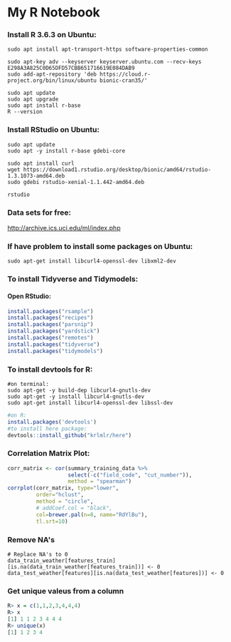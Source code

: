 # My R Notebook

### Install R 3.6.3 on Ubuntu:
```shell
sudo apt install apt-transport-https software-properties-common

sudo apt-key adv --keyserver keyserver.ubuntu.com --recv-keys E298A3A825C0D65DFD57CBB651716619E084DAB9
sudo add-apt-repository 'deb https://cloud.r-project.org/bin/linux/ubuntu bionic-cran35/'

sudo apt update
sudo apt upgrade
sudo apt install r-base
R --version
```

### Install RStudio on Ubuntu:
```shell
sudo apt update
sudo apt -y install r-base gdebi-core

sudo apt install curl
wget https://download1.rstudio.org/desktop/bionic/amd64/rstudio-1.3.1073-amd64.deb
sudo gdebi rstudio-xenial-1.1.442-amd64.deb

rstudio
```

### Data sets for free: 
http://archive.ics.uci.edu/ml/index.php

### If have problem to install some packages on Ubuntu:
```shell
sudo apt-get install libcurl4-openssl-dev libxml2-dev
```

### To install Tidyverse and Tidymodels:
#### Open RStudio:
```r
install.packages("rsample")
install.packages("recipes")
install.packages("parsnip")
install.packages("yardstick")
install.packages("remotes")
install.packages("tidyverse")
install.packages("tidymodels")
```

### To install devtools for R:
```shell
#on terminal:
sudo apt-get -y build-dep libcurl4-gnutls-dev
sudo apt-get -y install libcurl4-gnutls-dev
sudo apt-get install libcurl4-openssl-dev libssl-dev
```
```R
#on R:
install.packages('devtools')
#to install here package:
devtools::install_github("krlmlr/here")
```

### Correlation Matrix Plot:
```r
corr_matrix <- cor(summary_training_data %>% 
                   select(-c("field_code", "cut_number")), 
                   method = "spearman")
corrplot(corr_matrix, type="lower", 
         order="hclust", 
         method = "circle",
         # addCoef.col = "black",
         col=brewer.pal(n=8, name="RdYlBu"), 
         tl.srt=10)
```

### Remove NA's
```{r, warning=FALSE, message=FALSE, include=FALSE}
# Replace NA's to 0
data_train_weather[features_train][is.na(data_train_weather[features_train])] <- 0
data_test_weather[features][is.na(data_test_weather[features])] <- 0
```

### Get unique valeus from a column
```r
R> x = c(1,1,2,3,4,4,4)
R> x
[1] 1 1 2 3 4 4 4
R> unique(x)
[1] 1 2 3 4
```

